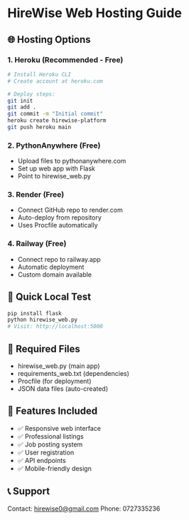 # HireWise Web Hosting Guide

## 🌐 Hosting Options

### 1. **Heroku (Recommended - Free)**
```bash
# Install Heroku CLI
# Create account at heroku.com

# Deploy steps:
git init
git add .
git commit -m "Initial commit"
heroku create hirewise-platform
git push heroku main
```

### 2. **PythonAnywhere (Free)**
- Upload files to pythonanywhere.com
- Set up web app with Flask
- Point to hirewise_web.py

### 3. **Render (Free)**
- Connect GitHub repo to render.com
- Auto-deploy from repository
- Uses Procfile automatically

### 4. **Railway (Free)**
- Connect repo to railway.app
- Automatic deployment
- Custom domain available

## 🚀 Quick Local Test
```bash
pip install flask
python hirewise_web.py
# Visit: http://localhost:5000
```

## 📁 Required Files
- hirewise_web.py (main app)
- requirements_web.txt (dependencies)
- Procfile (for deployment)
- JSON data files (auto-created)

## 🔧 Features Included
- ✅ Responsive web interface
- ✅ Professional listings
- ✅ Job posting system
- ✅ User registration
- ✅ API endpoints
- ✅ Mobile-friendly design

## 📞 Support
Contact: hirewise0@gmail.com
Phone: 0727335236